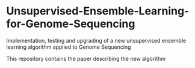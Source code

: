# Unsupervised-Ensemble-Learning-for-Genome-Sequencing
Implementation, testing and upgrading of a new unsupervised ensemble learning algorithm applied to Genome Sequencing

This repository contains the paper describing the new algorithm
